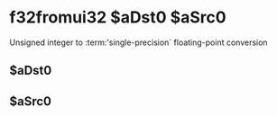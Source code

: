 # f32fromui32 $aDst0 $aSrc0

Unsigned integer to :term:\'single-precision\` floating-point conversion


## $aDst0

## $aSrc0

